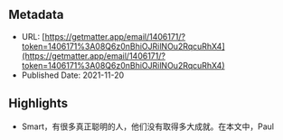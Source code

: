 ## Metadata
* URL: [https://getmatter.app/email/1406171/?token=1406171%3A08Q6z0nBhiOJRilNOu2RqcuRhX4](https://getmatter.app/email/1406171/?token=1406171%3A08Q6z0nBhiOJRilNOu2RqcuRhX4)
* Published Date: 2021-11-20

## Highlights
* Smart，有很多真正聪明的人，他们没有取得多大成就。在本文中，Paul